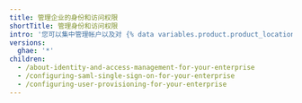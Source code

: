 ```yaml
---
title: 管理企业的身份和访问权限
shortTitle: 管理身份和访问权限
intro: '您可以集中管理帐户以及对 {% data variables.product.product_location %} 的访问权限。'
versions:
  ghae: '*'
children:
  - /about-identity-and-access-management-for-your-enterprise
  - /configuring-saml-single-sign-on-for-your-enterprise
  - /configuring-user-provisioning-for-your-enterprise
---
```


